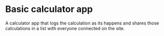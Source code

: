 # Basic calculator app

A calculator app that logs the calculation as its happens and shares those calculations in a list with everyone connected on the site.
